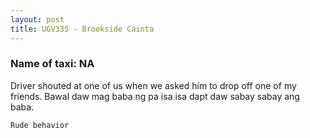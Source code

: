 ```yaml
---
layout: post
title: UGV335 - Brookside Cainta
---
```


### Name of taxi: NA

Driver shouted at one of us when we asked him to drop off one of my friends. Bawal daw mag baba ng pa isa isa dapt daw sabay sabay ang baba.

```Rude behavior```
